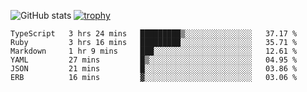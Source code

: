 ![GitHub stats](https://github-readme-stats.vercel.app/api?username=ksk001100&show_icons=true&theme=tokyonight)
[![trophy](https://github-profile-trophy.vercel.app/?username=ksk001100&theme=onedark)](https://github.com/ryo-ma/github-profile-trophy)

<!--START_SECTION:waka-->

```text
TypeScript   3 hrs 24 mins   █████████▒░░░░░░░░░░░░░░░   37.17 %
Ruby         3 hrs 16 mins   █████████░░░░░░░░░░░░░░░░   35.71 %
Markdown     1 hr 9 mins     ███░░░░░░░░░░░░░░░░░░░░░░   12.61 %
YAML         27 mins         █▒░░░░░░░░░░░░░░░░░░░░░░░   04.95 %
JSON         21 mins         █░░░░░░░░░░░░░░░░░░░░░░░░   03.86 %
ERB          16 mins         ▓░░░░░░░░░░░░░░░░░░░░░░░░   03.06 %
```

<!--END_SECTION:waka-->
